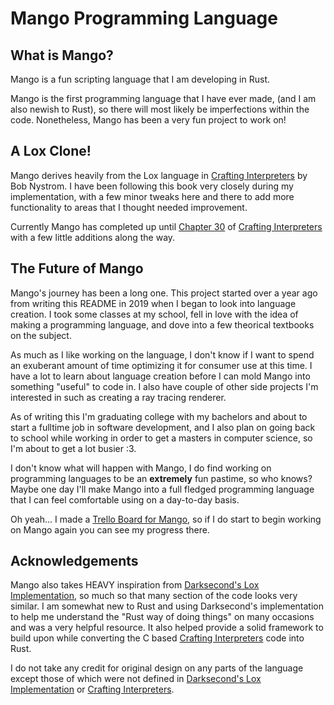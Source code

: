 # Mango Programming Language

## What is Mango?

Mango is a fun scripting language that I am developing in Rust.

Mango is the first programming language that I have ever made, (and I am also newish to Rust), so there will most likely be imperfections within the code. Nonetheless, Mango has been a very fun project to work on!

## A Lox Clone!

Mango derives heavily from the Lox language in [Crafting Interpreters](https://www.craftinginterpreters.com/) by Bob Nystrom. I have been following this book very closely during my implementation, with a few minor tweaks here and there to add more functionality to areas that I thought needed improvement.

Currently Mango has completed up until [Chapter 30](https://www.craftinginterpreters.com/optimization.html) of [Crafting Interpreters](https://www.craftinginterpreters.com/) with a few little additions along the way.

## The Future of Mango

Mango's journey has been a long one. This project started over a year ago from writing this README in 2019 when I began to look into language creation. I took some classes at my school, fell in love with the idea of making a programming language, and dove into a few theorical textbooks on the subject. 

As much as I like working on the language, I don't know if I want to spend an exuberant amount of time optimizing it for consumer use at this time. I have a lot to learn about language creation before I can mold Mango into something "useful" to code in. I also have couple of other side projects I'm interested in such as creating a ray tracing renderer. 

As of writing this I'm graduating college with my bachelors and about to start a fulltime job in software development, and I also plan on going back to school while working in order to get a masters in computer science, so I'm about to get a lot busier :3. 

I don't know what will happen with Mango, I do find working on programming languages to be an __extremely__ fun pastime, so who knows? Maybe one day I'll make Mango into a full fledged programming language that I can feel comfortable using on a day-to-day basis.

Oh yeah... I made a [Trello Board for Mango](https://trello.com/b/VPZSVFDs/mango-programming-language), so if I do start to begin working on Mango again you can see my progress there.

## Acknowledgements

 Mango also takes HEAVY inspiration from [Darksecond's Lox Implementation](https://github.com/Darksecond/lox), so much so that many section of the code looks very similar. I am somewhat new to Rust and using Darksecond's implementation to help me understand the "Rust way of doing things" on many occasions and was a very helpful resource. It also helped provide a solid framework to build upon while converting the C based [Crafting Interpreters](https://www.craftinginterpreters.com/) code into Rust.

 I do not take any credit for original design on any parts of the language except those of which were not defined in [Darksecond's Lox Implementation](https://github.com/Darksecond/lox) or [Crafting Interpreters](https://www.craftinginterpreters.com/).
